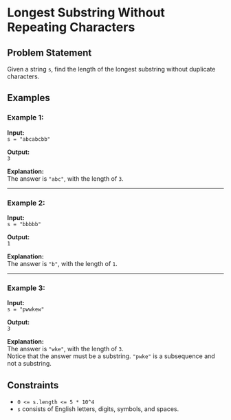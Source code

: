 # Longest Substring Without Repeating Characters

## Problem Statement

Given a string `s`, find the length of the longest substring without duplicate characters.

## Examples

### Example 1:
**Input:**  
`s = "abcabcbb"`  

**Output:**  
`3`  

**Explanation:**  
The answer is `"abc"`, with the length of `3`.

---

### Example 2:
**Input:**  
`s = "bbbbb"`  

**Output:**  
`1`  

**Explanation:**  
The answer is `"b"`, with the length of `1`.

---

### Example 3:
**Input:**  
`s = "pwwkew"`  

**Output:**  
`3`  

**Explanation:**  
The answer is `"wke"`, with the length of `3`.  
Notice that the answer must be a substring. `"pwke"` is a subsequence and not a substring.

## Constraints

- `0 <= s.length <= 5 * 10^4`
- `s` consists of English letters, digits, symbols, and spaces.
